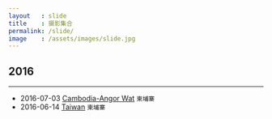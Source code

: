 ```yaml
---
layout   : slide
title    : 摄影集合
permalink: /slide/
image    : /assets/images/slide.jpg
---
```



## 2016
-------------------------------------------------------------------------------
  - 2016-07-03 [Cambodia-Angor Wat](/blog/2016/07/03/angkorwat.html)
    `柬埔寨`
  - 2016-06-14 [Taiwan](/blog/2016/06/14/taiwan.html)
    `柬埔寨`
